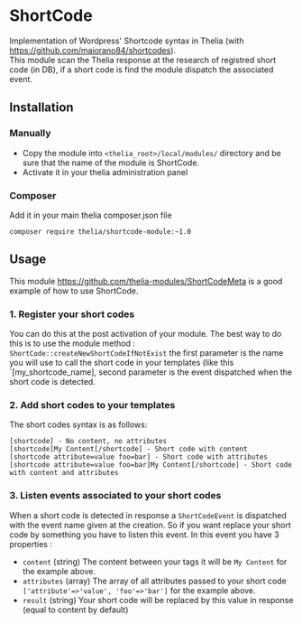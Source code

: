 # ShortCode

Implementation of Wordpress' Shortcode syntax in Thelia (with https://github.com/maiorano84/shortcodes).  
This module scan the Thelia response at the research of registred short code (in DB),
 if a short code is find the module dispatch the associated event. 

## Installation

### Manually

* Copy the module into ```<thelia_root>/local/modules/``` directory and be sure that the name of the module is ShortCode.
* Activate it in your thelia administration panel

### Composer

Add it in your main thelia composer.json file

```
composer require thelia/shortcode-module:~1.0
```

## Usage

This module https://github.com/thelia-modules/ShortCodeMeta is a good example of how to use ShortCode.

### 1. Register your short codes 
 You can do this at the post activation of your module. The best way to do this is to use the module method :  `ShortCode::createNewShortCodeIfNotExist`
 the first parameter is the name you will use to call the short code in your templates (like this `[my_shortcode_name], second parameter is the event dispatched when the short code is detected.
 
### 2. Add short codes to your templates  
 The short codes syntax is as follows: 
 ```
 [shortcode] - No content, no attributes   
 [shortcode]My Content[/shortcode] - Short code with content  
 [shortcode attribute=value foo=bar] - Short code with attributes  
 [shortcode attribute=value foo=bar]My Content[/shortcode] - Short code with content and attributes  
 ``` 
 
### 3. Listen events associated to your short codes
 When a short code is detected in response a `ShortCodeEvent` is dispatched with the event name given at the creation.
 So if you want replace your short code by something you have to listen this event.
 In this event you have 3 properties :
 - `content` (string) The content between your tags it will be `My Content` for the example above.
 - `attributes` (array) The array of all attributes passed to your short code `['attribute'=>'value', 'foo'=>'bar']` for the example above.
 - `result` (string) Your short code will be replaced by this value in response (equal to content by default)